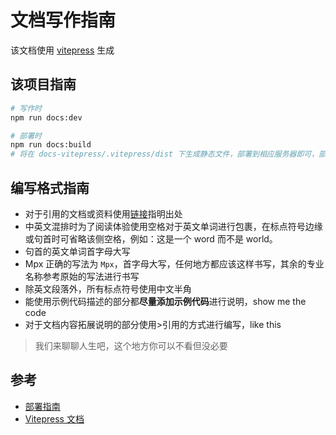 # 文档写作指南

该文档使用 [vitepress](https://vitepress.dev/zh/) 生成

## 该项目指南

``` sh
# 写作时
npm run docs:dev

# 部署时
npm run docs:build
# 将在 docs-vitepress/.vitepress/dist 下生成静态文件，部署到相应服务器即可，部署参考下方链接
```

## 编写格式指南

* 对于引用的文档或资料使用[链接]()指明出处
* 中英文混排时为了阅读体验使用空格对于英文单词进行包裹，在标点符号边缘或句首时可省略该侧空格，例如：这是一个 word 而不是 world。
* 句首的英文单词首字母大写
* Mpx 正确的写法为 `Mpx`，首字母大写，任何地方都应该这样书写，其余的专业名称参考原始的写法进行书写
* 除英文段落外，所有标点符号使用中文半角
* 能使用示例代码描述的部分都**尽量添加示例代码**进行说明，show me the code
* 对于文档内容拓展说明的部分使用>引用的方式进行编写，like this
> 我们来聊聊人生吧，这个地方你可以不看但没必要

## 参考

- [部署指南](https://vitepress.dev/zh/guide/deploy)
- [Vitepress 文档](https://vitepress.dev/zh/)
